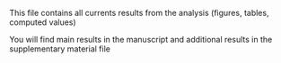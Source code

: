 This file contains all currents results from the analysis (figures, tables, computed values)

 You will find main results in the manuscript and additional results in the  supplementary material file